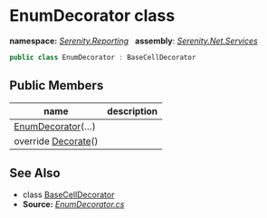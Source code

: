 # EnumDecorator class
**namespace:** *[Serenity.Reporting](../README.md#serenity.reporting-namespace)*   **assembly**: *[Serenity.Net.Services](../README.md)*

```csharp
public class EnumDecorator : BaseCellDecorator
```

## Public Members

| name | description |
| --- | --- |
| [EnumDecorator](EnumDecorator/EnumDecorator.md)(…) |  |
| override [Decorate](EnumDecorator/Decorate.md)() |  |

## See Also

* class [BaseCellDecorator](BaseCellDecorator.md)
* **Source:** *[EnumDecorator.cs](https://github.com/serenity-is/Serenity/blob/master/src/Serenity.Net.Services/Reporting/Worksheet/EnumDecorator.cs)*